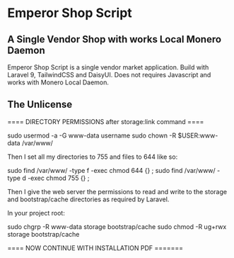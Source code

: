 # Emperor Shop Script
## A Single Vendor Shop with works Local Monero Daemon
Emperor Shop Script is a single vendor market application. Build with Laravel 9, TailwindCSS and DaisyUI. Does not requires Javascript and works with Monero Local Daemon.
## The Unlicense

==== DIRECTORY PERMISSIONS after storage:link command ====

sudo usermod -a -G www-data username
sudo chown -R $USER:www-data /var/www/<your-project>

Then I set all my directories to 755 and files to 644 like so:

sudo find /var/www/<your-project> -type f -exec chmod 644 {} \;
sudo find /var/www/<your-project> -type d -exec chmod 755 {} \;

Then I give the web server the permissions to read and write to the storage and bootstrap/cache directories as required by Laravel.

In your project root:

sudo chgrp -R www-data storage bootstrap/cache
sudo chmod -R ug+rwx storage bootstrap/cache


==== NOW CONTINUE WITH INSTALLATION PDF =======
